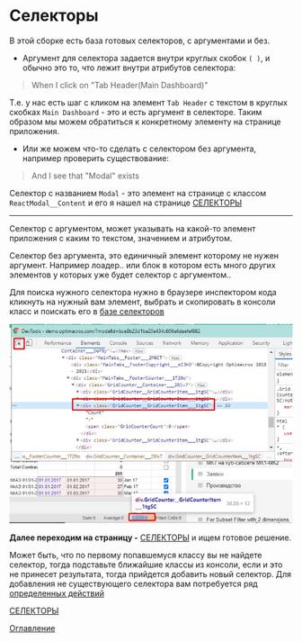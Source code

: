 # Селекторы

В этой сборке есть база готовых селекторов, с аргументами и без.
- Аргумент для селектора задается внутри круглых скобок  ```( )```, и обычно это то, что лежит внутри атрибутов селектора:
> When I click on "Tab Header(Main Dashboard)"

Т.е. у нас есть шаг с кликом на элемент `Tab Header` с текстом в круглых скобках `Main Dashboard` - это и есть аргумент в селекторе. Таким образом мы можем обратиться к конкретному элементу на странице приложения.

- Или же можем что-то сделать с селектором без аргумента, например проверить существование:
> And I see that "Modal" exists 

Селектор с названием `Modal` - это элемент на странице с классом ``ReactModal__Content`` и его я нашел на странице [СЕЛЕКТОРЫ](./selector.md)

___
Селектор с аргументом, может указывать на какой-то элемент приложения с каким то текстом, значением и атрибутом.

Селектор без аргумента, это единичный элемент которому не нужен аргумент. Например лоадер.. или блок в котором есть много других элементов у которых уже будет селектор с аргументом.. 

Для поиска нужного селектора нужно в браузере инспектором кода кликнуть на нужный вам элемент, выбрать и скопировать в консоли класс и поискать его в [базе селекторов](./selector.md)

![Поиск названия селектора через инспектор браузера](./screenshots/inspectorAndSearchClass.jpg)

**Далее переходим на страницу -** [СЕЛЕКТОРЫ](./selector.md) и ищем готовое решение.

Может быть, что по первому попавшемуся классу вы не найдете селектор, тогда подставьте ближайшие классы из консоли, если и это не принесет результата, тогда прийдется добавить новый селектор.
Для добавления не существующего селектора вам потребуется ряд [определенных действий]()


[СЕЛЕКТОРЫ](./selector.md)

[Оглавление](../README.md)